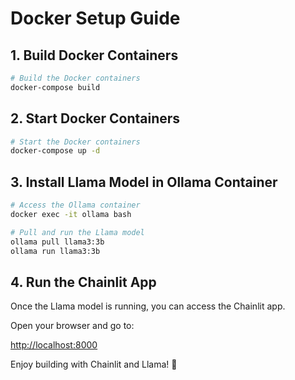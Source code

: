 # Docker Setup Guide

## 1. Build Docker Containers

```bash
# Build the Docker containers
docker-compose build
```

## 2. Start Docker Containers

```bash
# Start the Docker containers
docker-compose up -d
```

## 3. Install Llama Model in Ollama Container

```bash
# Access the Ollama container
docker exec -it ollama bash

# Pull and run the Llama model
ollama pull llama3:3b
ollama run llama3:3b
```

## 4. Run the Chainlit App

Once the Llama model is running, you can access the Chainlit app.

Open your browser and go to:

[http://localhost:8000](http://localhost:8000)

Enjoy building with Chainlit and Llama! 🚀

